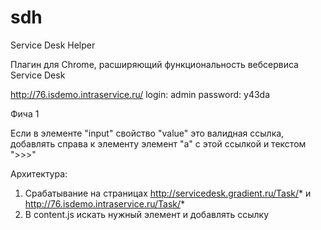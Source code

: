 # sdh
Service Desk Helper

Плагин для Chrome, расширяющий функциональность вебсервиса Service Desk

http://76.isdemo.intraservice.ru/
login:  admin
password: y43da

Фича 1

Если в элементе "input" свойство "value" это валидная ссылка, добавлять справа к элементу элемент "a" с этой ссылкой и текстом ">>>"

Архитектура:
1. Срабатывание на страницах http://servicedesk.gradient.ru/Task/* и http://76.isdemo.intraservice.ru/Task/*
2. В content.js искать нужный элемент и добавлять ссылку
